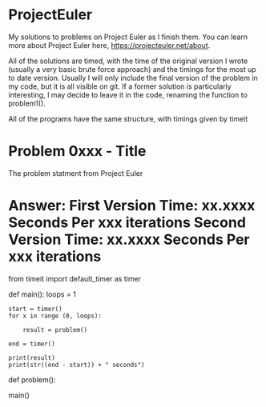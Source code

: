 # ProjectEuler

My solutions to problems on Project Euler as I finish them. You can learn more about Project Euler here, https://projecteuler.net/about.

All of the solutions are timed, with the time of the original version I wrote (usually a very basic brute force approach) and the timings for the most up to date version. Usually I will only include the final version of the problem in my code, but it is all visible on git. If a former solution is particularly interesting, I may decide to leave it in the code, renaming the function to problem1().

All of the programs have the same structure, with timings given by timeit

Problem 0xxx - Title
==============================================================================
The problem statment from Project Euler

Answer: 
First Version Time: xx.xxxx Seconds Per xxx iterations
Second Version Time: xx.xxxx Seconds Per xxx iterations
===============================================================================

from timeit import default_timer as timer

def main():
    loops = 1

    start = timer()
    for x in range (0, loops):

        result = problem()

    end = timer()

    print(result)
    print(str((end - start)) + " seconds") 

def problem():

main()
